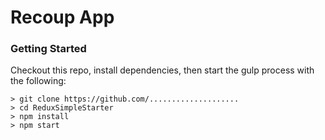 # Recoup App


### Getting Started

Checkout this repo, install dependencies, then start the gulp process with the following:

```
> git clone https://github.com/....................
> cd ReduxSimpleStarter
> npm install
> npm start
```
